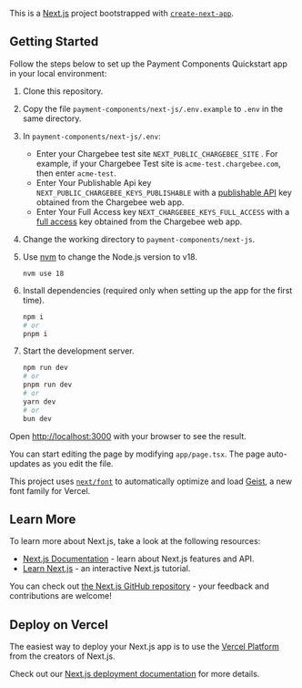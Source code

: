 This is a [Next.js](https://nextjs.org) project bootstrapped with [`create-next-app`](https://nextjs.org/docs/app/api-reference/cli/create-next-app).

## Getting Started

Follow the steps below to set up the Payment Components Quickstart app in your local environment:

1. Clone this repository.
2. Copy the file `payment-components/next-js/.env.example` to `.env` in the same directory.
3. In `payment-components/next-js/.env`:
    - Enter your Chargebee test site `NEXT_PUBLIC_CHARGEBEE_SITE` . For example, if your Chargebee Test site is `acme-test.chargebee.com`, then enter `acme-test`.
    - Enter Your Publishable Api key `NEXT_PUBLIC_CHARGEBEE_KEYS_PUBLISHABLE` with a [publishable API](https://www.chargebee.com/docs/2.0/api_keys.html#types-of-api-keys_publishable-key) key obtained from the Chargebee web app.
    - Enter Your Full Access key `NEXT_CHARGEBEE_KEYS_FULL_ACCESS` with a [full access](https://www.chargebee.com/docs/2.0/api_keys.html#types-of-api-keys_full-access-key) key obtained from the Chargebee web app.

4. Change the working directory to `payment-components/next-js`.
5. Use [nvm](https://github.com/nvm-sh/nvm/blob/master/README.md) to change the Node.js version to v18.
    ```shell
    nvm use 18
    ```
6. Install dependencies (required only when setting up the app for the first time).
    ```bash
   npm i
   # or
   pnpm i
    ```
7. Start the development server.
   ```bash
   npm run dev
   # or
   pnpm run dev
   # or
   yarn dev
   # or
   bun dev
   ```

Open [http://localhost:3000](http://localhost:3000) with your browser to see the result.

You can start editing the page by modifying `app/page.tsx`. The page auto-updates as you edit the file.

This project uses [`next/font`](https://nextjs.org/docs/app/building-your-application/optimizing/fonts) to automatically optimize and load [Geist](https://vercel.com/font), a new font family for Vercel.

## Learn More

To learn more about Next.js, take a look at the following resources:

- [Next.js Documentation](https://nextjs.org/docs) - learn about Next.js features and API.
- [Learn Next.js](https://nextjs.org/learn) - an interactive Next.js tutorial.

You can check out [the Next.js GitHub repository](https://github.com/vercel/next.js) - your feedback and contributions are welcome!

## Deploy on Vercel

The easiest way to deploy your Next.js app is to use the [Vercel Platform](https://vercel.com/new?utm_medium=default-template&filter=next.js&utm_source=create-next-app&utm_campaign=create-next-app-readme) from the creators of Next.js.

Check out our [Next.js deployment documentation](https://nextjs.org/docs/app/building-your-application/deploying) for more details.
